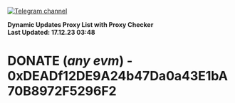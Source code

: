 [![Telegram channel](https://img.shields.io/endpoint?url=https://runkit.io/damiankrawczyk/telegram-badge/branches/master?url=https://t.me/n4z4v0d)](https://t.me/n4z4v0d) 

**Dynamic Updates Proxy List with Proxy Checker**  
**Last Updated: 17.12.23 03:48**

# DONATE (_any evm_) - 0xDEADf12DE9A24b47Da0a43E1bA70B8972F5296F2

